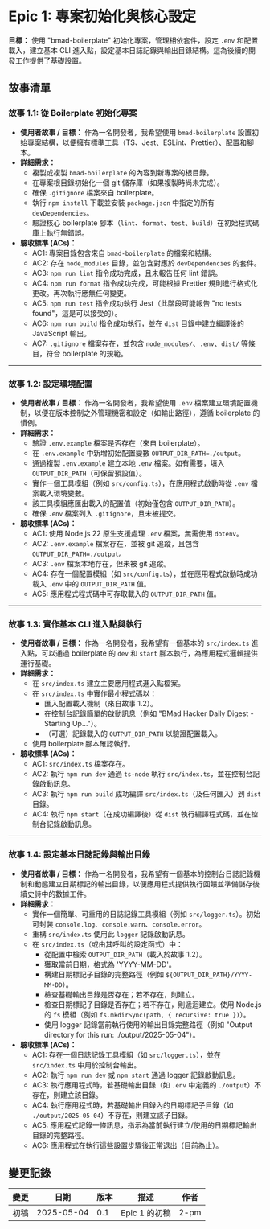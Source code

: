# Epic 1: 專案初始化與核心設定

**目標：** 使用 "bmad-boilerplate" 初始化專案，管理相依套件，設定 `.env` 和配置載入，建立基本 CLI 進入點，設定基本日誌記錄與輸出目錄結構。這為後續的開發工作提供了基礎設置。

## 故事清單

### 故事 1.1: 從 Boilerplate 初始化專案

- **使用者故事 / 目標：** 作為一名開發者，我希望使用 `bmad-boilerplate` 設置初始專案結構，以便擁有標準工具（TS、Jest、ESLint、Prettier）、配置和腳本。
- **詳細需求：**
  - 複製或複製 `bmad-boilerplate` 的內容到新專案的根目錄。
  - 在專案根目錄初始化一個 git 儲存庫（如果複製時尚未完成）。
  - 確保 `.gitignore` 檔案來自 boilerplate。
  - 執行 `npm install` 下載並安裝 `package.json` 中指定的所有 `devDependencies`。
  - 驗證核心 boilerplate 腳本（`lint`、`format`、`test`、`build`）在初始程式碼庫上執行無錯誤。
- **驗收標準 (ACs)：**
  - AC1: 專案目錄包含來自 `bmad-boilerplate` 的檔案和結構。
  - AC2: 存在 `node_modules` 目錄，並包含對應於 `devDependencies` 的套件。
  - AC3: `npm run lint` 指令成功完成，且未報告任何 lint 錯誤。
  - AC4: `npm run format` 指令成功完成，可能根據 Prettier 規則進行格式化更改。再次執行應無任何變更。
  - AC5: `npm run test` 指令成功執行 Jest（此階段可能報告 "no tests found"，這是可以接受的）。
  - AC6: `npm run build` 指令成功執行，並在 `dist` 目錄中建立編譯後的 JavaScript 輸出。
  - AC7: `.gitignore` 檔案存在，並包含 `node_modules/`、`.env`、`dist/` 等條目，符合 boilerplate 的規範。

---

### 故事 1.2: 設定環境配置

- **使用者故事 / 目標：** 作為一名開發者，我希望使用 `.env` 檔案建立環境配置機制，以便在版本控制之外管理機密和設定（如輸出路徑），遵循 boilerplate 的慣例。
- **詳細需求：**
  - 驗證 `.env.example` 檔案是否存在（來自 boilerplate）。
  - 在 `.env.example` 中新增初始配置變數 `OUTPUT_DIR_PATH=./output`。
  - 通過複製 `.env.example` 建立本地 `.env` 檔案。如有需要，填入 `OUTPUT_DIR_PATH`（可保留預設值）。
  - 實作一個工具模組（例如 `src/config.ts`），在應用程式啟動時從 `.env` 檔案載入環境變數。
  - 該工具模組應匯出載入的配置值（初始僅包含 `OUTPUT_DIR_PATH`）。
  - 確保 `.env` 檔案列入 `.gitignore`，且未被提交。
- **驗收標準 (ACs)：**
  - AC1: 使用 Node.js 22 原生支援處理 `.env` 檔案，無需使用 `dotenv`。
  - AC2: `.env.example` 檔案存在，並被 git 追蹤，且包含 `OUTPUT_DIR_PATH=./output`。
  - AC3: `.env` 檔案本地存在，但未被 git 追蹤。
  - AC4: 存在一個配置模組（如 `src/config.ts`），並在應用程式啟動時成功載入 `.env` 中的 `OUTPUT_DIR_PATH` 值。
  - AC5: 應用程式程式碼中可存取載入的 `OUTPUT_DIR_PATH` 值。

---

### 故事 1.3: 實作基本 CLI 進入點與執行

- **使用者故事 / 目標：** 作為一名開發者，我希望有一個基本的 `src/index.ts` 進入點，可以通過 boilerplate 的 `dev` 和 `start` 腳本執行，為應用程式邏輯提供運行基礎。
- **詳細需求：**
  - 在 `src/index.ts` 建立主要應用程式進入點檔案。
  - 在 `src/index.ts` 中實作最小程式碼以：
    - 匯入配置載入機制（來自故事 1.2）。
    - 在控制台記錄簡單的啟動訊息（例如 "BMad Hacker Daily Digest - Starting Up..."）。
    - （可選）記錄載入的 `OUTPUT_DIR_PATH` 以驗證配置載入。
  - 使用 boilerplate 腳本確認執行。
- **驗收標準 (ACs)：**
  - AC1: `src/index.ts` 檔案存在。
  - AC2: 執行 `npm run dev` 通過 `ts-node` 執行 `src/index.ts`，並在控制台記錄啟動訊息。
  - AC3: 執行 `npm run build` 成功編譯 `src/index.ts`（及任何匯入）到 `dist` 目錄。
  - AC4: 執行 `npm start`（在成功編譯後）從 `dist` 執行編譯程式碼，並在控制台記錄啟動訊息。

---

### 故事 1.4: 設定基本日誌記錄與輸出目錄

- **使用者故事 / 目標：** 作為一名開發者，我希望有一個基本的控制台日誌記錄機制和動態建立日期標記的輸出目錄，以便應用程式提供執行回饋並準備儲存後續史詩中的數據工件。
- **詳細需求：**
  - 實作一個簡單、可重用的日誌記錄工具模組（例如 `src/logger.ts`）。初始可封裝 `console.log`、`console.warn`、`console.error`。
  - 重構 `src/index.ts` 使用此 `logger` 記錄啟動訊息。
  - 在 `src/index.ts`（或由其呼叫的設定函式）中：
    - 從配置中檢索 `OUTPUT_DIR_PATH`（載入於故事 1.2）。
    - 獲取當前日期，格式為 'YYYY-MM-DD'。
    - 構建日期標記子目錄的完整路徑（例如 `${OUTPUT_DIR_PATH}/YYYY-MM-DD`）。
    - 檢查基礎輸出目錄是否存在；若不存在，則建立。
    - 檢查日期標記子目錄是否存在；若不存在，則遞迴建立。使用 Node.js 的 `fs` 模組（例如 `fs.mkdirSync(path, { recursive: true })`）。
    - 使用 logger 記錄當前執行使用的輸出目錄完整路徑（例如 "Output directory for this run: ./output/2025-05-04"）。
- **驗收標準 (ACs)：**
  - AC1: 存在一個日誌記錄工具模組（如 `src/logger.ts`），並在 `src/index.ts` 中用於控制台輸出。
  - AC2: 執行 `npm run dev` 或 `npm start` 通過 logger 記錄啟動訊息。
  - AC3: 執行應用程式時，若基礎輸出目錄（如 `.env` 中定義的 `./output`）不存在，則建立該目錄。
  - AC4: 執行應用程式時，若基礎輸出目錄內的日期標記子目錄（如 `./output/2025-05-04`）不存在，則建立該子目錄。
  - AC5: 應用程式記錄一條訊息，指示為當前執行建立/使用的日期標記輸出目錄的完整路徑。
  - AC6: 應用程式在執行這些設置步驟後正常退出（目前為止）。

## 變更記錄

| 變更 | 日期       | 版本 | 描述          | 作者 |
| ---- | ---------- | ---- | ------------- | ---- |
| 初稿 | 2025-05-04 | 0.1  | Epic 1 的初稿 | 2-pm |

